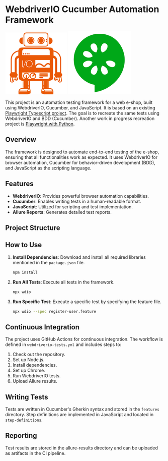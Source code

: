 # WebdriverIO Cucumber Automation Framework

![WebdriverIO logo](/assets/webdriverio.png "WebdriverIO logo") ![Cucumber logo](/assets/cucumber.png "Cucumber logo")

This project is an automation testing framework for a web e-shop, built using WebdriverIO, Cucumber, and JavaScript.
It is based on an existing [Playwright Typescript project](https://github.com/ovcharski/playwright-e2e). The goal is to recreate the same tests using WebdriverIO and BDD (Cucumber).
Another work in progress recreation project is [Playwright with Python](https://github.com/ovcharski/playwright-e2e-python).

## Overview

The framework is designed to automate end-to-end testing of the e-shop, ensuring that all functionalities work as expected. It uses WebdriverIO for browser automation, Cucumber for behavior-driven development (BDD), and JavaScript as the scripting language.

## Features

- **WebdriverIO**: Provides powerful browser automation capabilities.
- **Cucumber**: Enables writing tests in a human-readable format.
- **JavaScript**: Utilized for scripting and test implementation.
- **Allure Reports**: Generates detailed test reports.

## Project Structure

## How to Use

1. **Install Dependencies**: Download and install all required libraries mentioned in the `package.json` file.
    ```sh
    npm install
    ```

2. **Run All Tests**: Execute all tests in the framework.
    ```sh
    npx wdio
    ```

3. **Run Specific Test**: Execute a specific test by specifying the feature file.
    ```sh
    npx wdio --spec register-user.feature
    ```

## Continuous Integration

The project uses GitHub Actions for continuous integration. The workflow is defined in `webdriverio-tests.yml` and includes steps to:

1. Check out the repository.
2. Set up Node.js.
3. Install dependencies.
4. Set up Chrome.
5. Run WebdriverIO tests.
6. Upload Allure results.

## Writing Tests

Tests are written in Cucumber's Gherkin syntax and stored in the `features` directory. Step definitions are implemented in JavaScript and located in `step-definitions`.

## Reporting

Test results are stored in the allure-results directory and can be uploaded as artifacts in the CI pipeline.